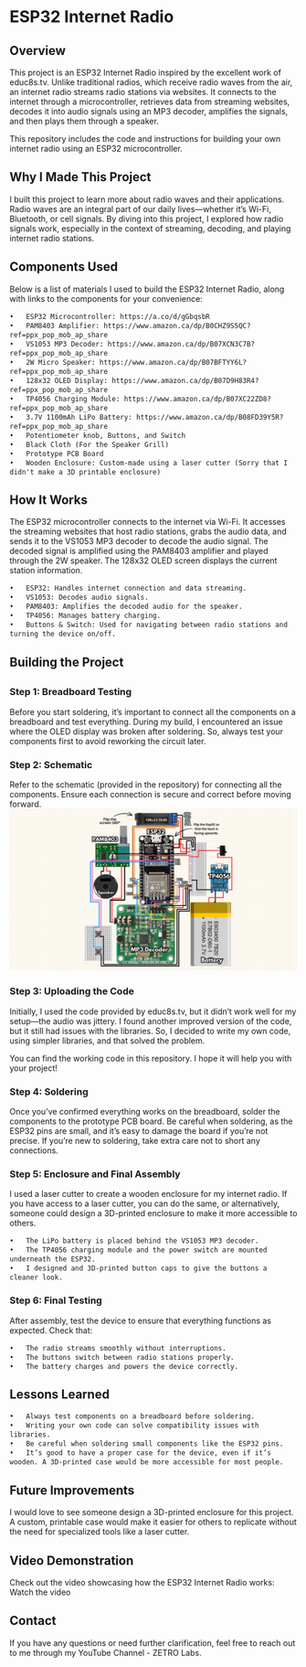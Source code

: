<h1>ESP32 Internet Radio</h1>

<h2>Overview</h2>

This project is an ESP32 Internet Radio inspired by the excellent work of educ8s.tv. Unlike traditional radios, which receive radio waves from the air, an internet radio streams radio stations via websites. It connects to the internet through a microcontroller, retrieves data from streaming websites, decodes it into audio signals using an MP3 decoder, amplifies the signals, and then plays them through a speaker.

This repository includes the code and instructions for building your own internet radio using an ESP32 microcontroller.

<h2>Why I Made This Project</h2>

I built this project to learn more about radio waves and their applications. Radio waves are an integral part of our daily lives—whether it’s Wi-Fi, Bluetooth, or cell signals. By diving into this project, I explored how radio signals work, especially in the context of streaming, decoding, and playing internet radio stations.

<h2>Components Used</h2>

Below is a list of materials I used to build the ESP32 Internet Radio, along with links to the components for your convenience:

	•	ESP32 Microcontroller: https://a.co/d/gGbqsbR 
	•	PAM8403 Amplifier: https://www.amazon.ca/dp/B0CHZ9S5QC?ref=ppx_pop_mob_ap_share 
	•	VS1053 MP3 Decoder: https://www.amazon.ca/dp/B07XCN3C7B?ref=ppx_pop_mob_ap_share
	•	2W Micro Speaker: https://www.amazon.ca/dp/B07BFTYY6L?ref=ppx_pop_mob_ap_share
	•	128x32 OLED Display: https://www.amazon.ca/dp/B07D9H83R4?ref=ppx_pop_mob_ap_share
	•	TP4056 Charging Module: https://www.amazon.ca/dp/B07XC22ZD8?ref=ppx_pop_mob_ap_share
	•	3.7V 1100mAh LiPo Battery: https://www.amazon.ca/dp/B08FD39Y5R?ref=ppx_pop_mob_ap_share
	•	Potentiometer knob, Buttons, and Switch
	•	Black Cloth (For the Speaker Grill)
	•	Prototype PCB Board
	•	Wooden Enclosure: Custom-made using a laser cutter (Sorry that I didn't make a 3D printable enclosure)

<h2>How It Works</h2>

The ESP32 microcontroller connects to the internet via Wi-Fi. It accesses the streaming websites that host radio stations, grabs the audio data, and sends it to the VS1053 MP3 decoder to decode the audio signal. The decoded signal is amplified using the PAM8403 amplifier and played through the 2W speaker. The 128x32 OLED screen displays the current station information.

	•	ESP32: Handles internet connection and data streaming.
	•	VS1053: Decodes audio signals.
	•	PAM8403: Amplifies the decoded audio for the speaker.
	•	TP4056: Manages battery charging.
	•	Buttons & Switch: Used for navigating between radio stations and turning the device on/off.

<h2>Building the Project<h2>

<h3>Step 1: Breadboard Testing</h3>

Before you start soldering, it’s important to connect all the components on a breadboard and test everything. During my build, I encountered an issue where the OLED display was broken after soldering. So, always test your components first to avoid reworking the circuit later.

<h3>Step 2: Schematic</h3>

Refer to the schematic (provided in the repository) for connecting all the components. Ensure each connection is secure and correct before moving forward. 
<img src="Esp32 internet Radio schematic.png">

<h3>Step 3: Uploading the Code</h3>

Initially, I used the code provided by educ8s.tv, but it didn’t work well for my setup—the audio was jittery. I found another improved version of the code, but it still had issues with the libraries. So, I decided to write my own code, using simpler libraries, and that solved the problem.

You can find the working code in this repository. I hope it will help you with your project!

<h3>Step 4: Soldering</h3>

Once you’ve confirmed everything works on the breadboard, solder the components to the prototype PCB board. Be careful when soldering, as the ESP32 pins are small, and it’s easy to damage the board if you’re not precise. If you’re new to soldering, take extra care not to short any connections.

<h3>Step 5: Enclosure and Final Assembly</h3>

I used a laser cutter to create a wooden enclosure for my internet radio. If you have access to a laser cutter, you can do the same, or alternatively, someone could design a 3D-printed enclosure to make it more accessible to others.

	•	The LiPo battery is placed behind the VS1053 MP3 decoder.
	•	The TP4056 charging module and the power switch are mounted underneath the ESP32.
	•	I designed and 3D-printed button caps to give the buttons a cleaner look.

<h3>Step 6: Final Testing</h3>

After assembly, test the device to ensure that everything functions as expected. Check that:

	•	The radio streams smoothly without interruptions.
	•	The buttons switch between radio stations properly.
	•	The battery charges and powers the device correctly.

<h2>Lessons Learned</h2>

	•	Always test components on a breadboard before soldering.
	•	Writing your own code can solve compatibility issues with libraries.
	•	Be careful when soldering small components like the ESP32 pins.
	•	It’s good to have a proper case for the device, even if it’s wooden. A 3D-printed case would be more accessible for most people.

<h2>Future Improvements</h2>

I would love to see someone design a 3D-printed enclosure for this project. A custom, printable case would make it easier for others to replicate without the need for specialized tools like a laser cutter.

<h2>Video Demonstration</h2>

Check out the video showcasing how the ESP32 Internet Radio works: Watch the video

<h2>Contact</h2>

If you have any questions or need further clarification, feel free to reach out to me through my YouTube Channel - ZETRO Labs.

